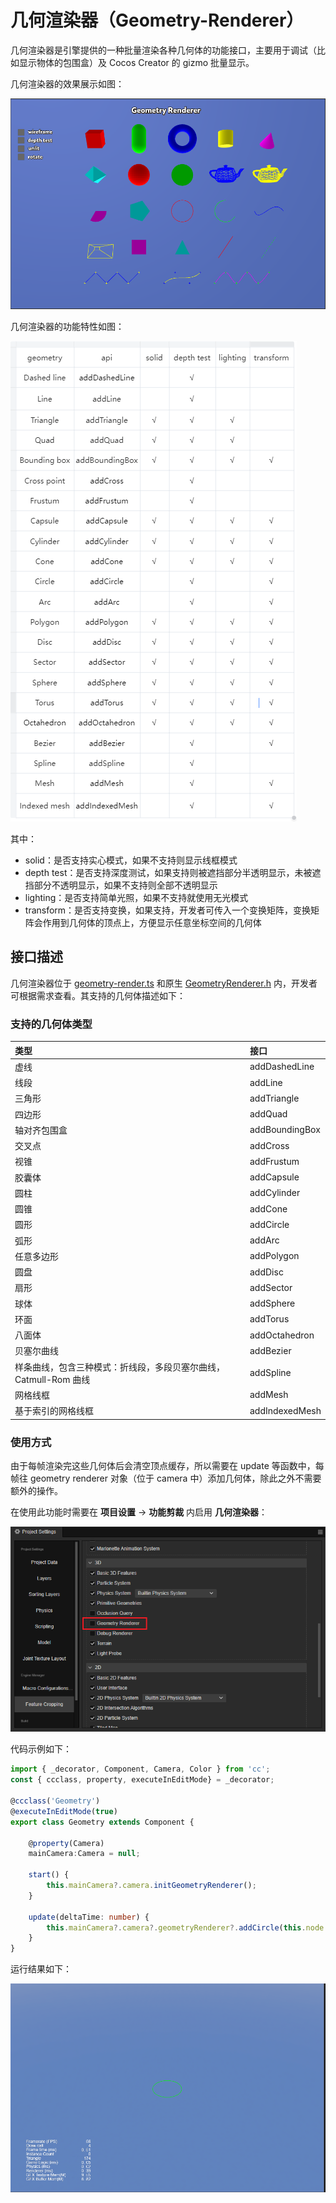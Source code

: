 # 几何渲染器（Geometry-Renderer）

几何渲染器是引擎提供的一种批量渲染各种几何体的功能接口，主要用于调试（比如显示物体的包围盒）及 Cocos Creator 的 gizmo 批量显示。

几何渲染器的效果展示如图：

![geometry-renderer-demo](./geometry-renderer-demo.png)

几何渲染器的功能特性如图：

![geometry-renderer-features](./geometry-renderer-features.png)

其中：
- solid：是否支持实心模式，如果不支持则显示线框模式
- depth test：是否支持深度测试，如果支持则被遮挡部分半透明显示，未被遮挡部分不透明显示，如果不支持则全部不透明显示
- lighting：是否支持简单光照，如果不支持就使用无光模式
- transform：是否支持变换，如果支持，开发者可传入一个变换矩阵，变换矩阵会作用到几何体的顶点上，方便显示任意坐标空间的几何体

## 接口描述

几何渲染器位于 [geometry-render.ts](https://github.com/cocos/cocos-engine/blob/v3.6.0/cocos/core/pipeline/geometry-renderer.ts) 和原生 [GeometryRenderer.h](https://github.com/cocos/cocos-engine/blob/v3.6.0/native/cocos/renderer/pipeline/GeometryRenderer.h) 内，开发者可根据需求查看。其支持的几何体描述如下：

### 支持的几何体类型

| 类型 | 接口 |
|:--|:--|
| 虚线 | addDashedLine |
| 线段 | addLine |
| 三角形 | addTriangle |
| 四边形 | addQuad |
| 轴对齐包围盒 | addBoundingBox |
| 交叉点 | addCross |
| 视锥 | addFrustum |
| 胶囊体 | addCapsule |
| 圆柱 | addCylinder |
| 圆锥 | addCone |
| 圆形 | addCircle |
| 弧形 | addArc |
| 任意多边形 | addPolygon |
| 圆盘 | addDisc |
| 扇形 | addSector |
| 球体 | addSphere |
| 环面 | addTorus |
| 八面体 | addOctahedron |
| 贝塞尔曲线 | addBezier |
| 样条曲线，包含三种模式：折线段，多段贝塞尔曲线，Catmull-Rom 曲线 | addSpline |
| 网格线框 | addMesh |
| 基于索引的网格线框 | addIndexedMesh |

### 使用方式

由于每帧渲染完这些几何体后会清空顶点缓存，所以需要在 update 等函数中，每帧往 geometry renderer 对象（位于 camera 中）添加几何体，除此之外不需要额外的操作。

在使用此功能时需要在 **项目设置** -> **功能剪裁** 内启用 **几何渲染器**：

![enable geometry renderer](enable-geometry-renderer.png)

代码示例如下：

```ts
import { _decorator, Component, Camera, Color } from 'cc';
const { ccclass, property, executeInEditMode} = _decorator;

@ccclass('Geometry')
@executeInEditMode(true)
export class Geometry extends Component {

    @property(Camera)
    mainCamera:Camera = null;

    start() {        
        this.mainCamera?.camera.initGeometryRenderer();
    }

    update(deltaTime: number) {
        this.mainCamera?.camera?.geometryRenderer?.addCircle(this.node.worldPosition, 1, Color.GREEN, 20);
    }
}
```

运行结果如下：

![result](result.png)

